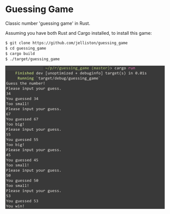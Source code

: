 # Guessing Game

Classic number 'guessing game' in Rust.

Assuming you have both Rust and Cargo installed, to install this game:

```bash
$ git clone https://github.com/jelliston/guessing_game
$ cd guessing_game
$ cargo build
$ ./target/guessing_game
```
![](2020-08-28-screen-shot.png)